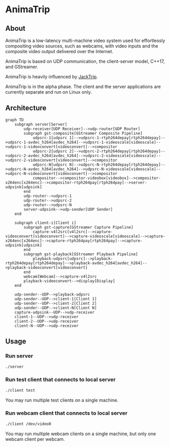 # AnimaTrip

## About

AnimaTrip is a low-latency multi-machine video system used for effortlessly compositing video sources, such as webcams, with video inputs and the composite video output delivered over the Internet.

AnimaTrip is based on UDP communication, the client-server model, C++17, and GStreamer.

AnimaTrip is heavily influenced by [JackTrip](https://github.com/jacktrip/jacktrip).

AnimaTrip is in the alpha phase. The client and the server applications are currently separate and run on Linux only.

## Architecture

```mermaid
graph TD
    subgraph server[Server]
        udp-receiver[UDP Receiver]-->udp-router[UDP Router]
        subgraph gst-composite[GStreamer Composite Pipeline]
            udpsrc-1[udpsrc 1]-->udpsrc-1-rtph264depay[rtph264depay]-->udpsrc-1-avdec_h264[avdec_h264]-->udpsrc-1-videoscale[videoscale]-->udpsrc-1-videoconvert[videoconvert]-->compositor
            udpsrc-2[udpsrc 2]-->udpsrc-2-rtph264depay[rtph264depay]-->udpsrc-2-avdec_h264[avdec_h264]-->udpsrc-2-videoscale[videoscale]-->udpsrc-2-videoconvert[videoconvert]-->compositor
            udpsrc-N[udpsrc N]-->udpsrc-N-rtph264depay[rtph264depay]-->udpsrc-N-avdec_h264[avdec_h264]-->udpsrc-N-videoscale[videoscale]-->udpsrc-N-videoconvert[videoconvert]-->compositor
            compositor-->compositor-videobox[videobox]-->compositor-x264enc[x264enc]-->compositor-rtph264pay[rtph264pay]-->server-udpsink[udpsink]
        end
        udp-router-->udpsrc-1
        udp-router-->udpsrc-2
        udp-router-->udpsrc-N
        server-udpsink-->udp-sender[UDP Sender]
    end

    subgraph client-i[Client i]
        subgraph gst-capture[GStreamer Capture Pipeline]
            capture-v4l2src[v4l2src]-->capture-videoconvert[videoconvert]-->capture-videoscale[videoscale]-->capture-x264enc[x264enc]-->capture-rtph264pay[rtph264pay]-->capture-udpsink[udpsink]
        end
        subgraph gst-playback[GStreamer Playback Pipeline]
            playback-udpsrc[udpsrc]-->playback-rtph264depay[rtph264depay]-->playback-avdec_h264[avdec_h264]-->playback-videoconvert[videoconvert]
        end
        webcam[Webcam]-->capture-v4l2src
        playback-videoconvert-->display[Display]
    end

    udp-sender--UDP-->playback-udpsrc
    udp-sender--UDP-->client-1[Client 1]
    udp-sender--UDP-->client-2[Client 2]
    udp-sender--UDP-->client-N[Client N]
    capture-udpsink--UDP-->udp-receiver
    client-1--UDP-->udp-receiver
    client-2--UDP-->udp-receiver
    client-N--UDP-->udp-receiver
```

## Usage

### Run server

```bash
./server
```

### Run test client that connects to local server

```bash
./client test
```

You may run multiple test clients on a single machine.

### Run webcam client that connects to local server

```bash
./client /dev/video0
```

You may run multiple webcam clients on a single machine, but only one webcam client per webcam.
